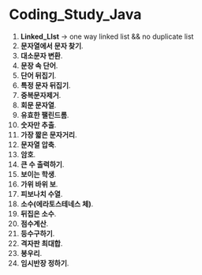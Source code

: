 # Coding_Study_Java

1. **Linked_LIst** -> one way linked list && no duplicate list
2. **문자열에서 문자 찾기**.     
3. **대소문자 변환**.     
4. **문장 속 단어**.     
5. **단어 뒤집기**.     
6. **특정 문자 뒤집기**.     
7. **중복문자제거**.     
8. **회문 문자열**.     
9. **유효한 팰린드롬**.     
10. **숫자만 추출**.     
11. **가장 짧은 문자거리**.    
12. **문자열 압축**.
13. **암호**.   
14. **큰 수 출력하기**.    
15. **보이는 학생**.     
16. **가위 바위 보**.     
17. **피보나치 수열**. 
18. **소수(에라토스테네스 체)**. 
19. **뒤집은 소수**. 
20. **점수계산**. 
21. **등수구하기**.
22. **격자판 최대합**.
23. **봉우리**.
24. **임시반장 정하기**.

